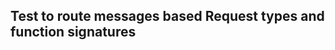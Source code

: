 Test to route messages based Request types and function signatures
------------------------------------------------------------------

